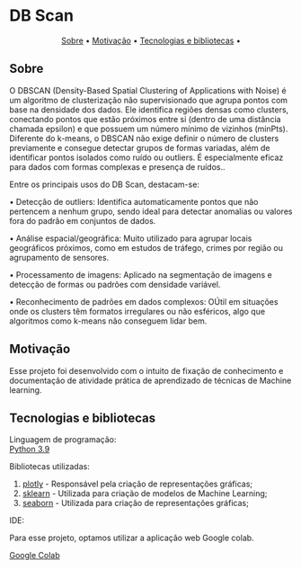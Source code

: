 
<h1>DB Scan</h1>

<p align = center> 
<a href = '#description'>Sobre</a> •
<a href = '#Motivation'>Motivação</a> •
<a href = '#tecnologies'>Tecnologias e bibliotecas</a> •



<h2 id = 'description'> Sobre</h2>


O DBSCAN (Density-Based Spatial Clustering of Applications with Noise) é um algoritmo de clusterização não supervisionado que agrupa pontos com base na densidade dos dados. Ele identifica regiões densas como clusters, conectando pontos que estão próximos entre si (dentro de uma distância chamada epsilon) e que possuem um número mínimo de vizinhos (minPts). Diferente do k-means, o DBSCAN não exige definir o número de clusters previamente e consegue detectar grupos de formas variadas, além de identificar pontos isolados como ruído ou outliers. É especialmente eficaz para dados com formas complexas e presença de ruídos..<br>

Entre os principais usos do DB Scan, destacam-se:

• Detecção de outliers: Identifica automaticamente pontos que não pertencem a nenhum grupo, sendo ideal para detectar anomalias ou valores fora do padrão em conjuntos de dados.<br>

• Análise espacial/geográfica: Muito utilizado para agrupar locais geográficos próximos, como em estudos de tráfego, crimes por região ou agrupamento de sensores.<br>

• Processamento de imagens: Aplicado na segmentação de imagens e detecção de formas ou padrões com densidade variável.<br>

• Reconhecimento de padrões em dados complexos: OÚtil em situações onde os clusters têm formatos irregulares ou não esféricos, algo que algoritmos como k-means não conseguem lidar bem.<br>



<h2 id = 'Motivation'> Motivação</h2>

Esse projeto foi desenvolvido com o intuito de fixação de conhecimento e documentação de atividade prática de aprendizado de técnicas de Machine learning.<br>


<h2 id = 'tecnologies'> Tecnologias e bibliotecas </h2>
<p>Linguagem de programação:<br>
<a href='https://www.python.org'>Python 3.9</a> <br>

Bibliotecas utilizadas:<br> 

1.  <a href='https://plotly.com/python/'>plotly</a> - Responsável pela criação de representações gráficas; <br>
2.	<a href='https://scikit-learn.org/stable/'>sklearn</a> - Utilizada para criação de modelos de Machine Learning; <br>
3.	<a href='https://seaborn.pydata.org/'>seaborn</a> - Utilizada para criação  de representações gráficas; <br>

 IDE:<br>

Para esse projeto, optamos utilizar a aplicação web Google colab.<br>

<a href='https://colab.research.google.com/'>Google Colab</a>

